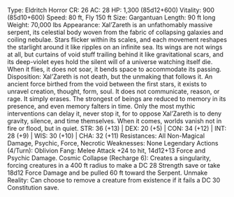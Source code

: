Type: Eldritch Horror
CR: 26
AC: 28
HP: 1,300 (85d12+600)
Vitality: 900 (85d10+600)
Speed: 80 ft, Fly 150 ft
Size: Gargantuan
Length: 90 ft long
Weight: 70,000 lbs
Appearance: Xal’Zareth is an unfathomably massive serpent, its celestial body woven from the fabric of collapsing galaxies and coiling nebulae. Stars flicker within its scales, and each movement reshapes the starlight around it like ripples on an infinite sea. Its wings are not wings at all, but curtains of void stuff trailing behind it like gravitational scars, and its deep-violet eyes hold the silent will of a universe watching itself die. When it flies, it does not soar, it bends space to accommodate its passing.
Disposition: Xal’Zareth is not death, but the unmaking that follows it. An ancient force birthed from the void between the first stars, it exists to unravel creation, thought, form, soul. It does not communicate, reason, or rage. It simply erases. The strongest of beings are reduced to memory in its presence, and even memory falters in time. Only the most mythic interventions can delay it, never stop it, for to oppose Xal’Zareth is to deny gravity, silence, and time themselves. When it comes, worlds vanish not in fire or flood, but in quiet.
STR: 36 (+13) | DEX: 20 (+5) | CON: 34 (+12) | INT: 28 (+9) | WIS: 30 (+10) | CHA: 32 (+11)
Resistances: All Non-Magical Damage, Psychic, Force, Necrotic
Weaknesses: None
Legendary Actions (4/Turn):
Oblivion Fang: Melee Attack +24 to hit, 14d12+13 Force and Psychic Damage.
Cosmic Collapse (Recharge 6): Creates a singularity, forcing creatures in a 400 ft radius to make a DC 28 Strength save or take 18d12 Force Damage and be pulled 60 ft toward the Serpent.
Unmake Reality: Can choose to remove a creature from existence if it fails a DC 30 Constitution save.
